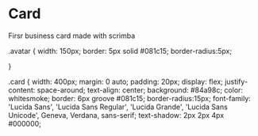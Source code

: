 # Card
Firsr business card made with scrimba

.avatar {
    width: 150px;
    border: 5px solid #081c15;
    border-radius:5px;
    
}

.card {
    width: 400px;
    margin: 0 auto;
    padding: 20px;
    display: flex;
    justify-content: space-around;
    text-align: center;
    background: #84a98c;
    color: whitesmoke;
    border: 6px groove #081c15;
    border-radius:15px;
    font-family: 'Lucida Sans', 'Lucida Sans Regular', 'Lucida Grande', 'Lucida Sans Unicode', Geneva, Verdana, sans-serif;
    text-shadow: 2px 2px 4px #000000;
      
 
